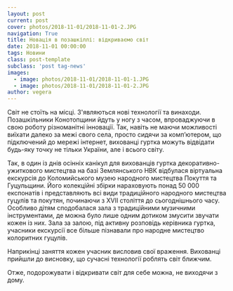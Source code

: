 ```yaml
---
layout: post
current: post
cover: photos/2018-11-01/2018-11-01-2.JPG
navigation: True
title: Новація в позашкіллі: відкриваємо світ
date: 2018-11-01 00:00:00
tags: Новини
class: post-template
subclass: 'post tag-news'
images:
  - image: photos/2018-11-01/2018-11-01-1.JPG
  - image: photos/2018-11-01/2018-11-01-2.JPG
author: vegera
---
```


Світ не стоїть на місці. З'являються нові технології та винаходи. Позашкільники Конотопщини йдуть у ногу з часом, впроваджуючи в свою роботу різноманітні інновації. Так, навіть не маючи можливості виїхати далеко за межі свого села, просто сидячи за комп’ютером, що підключений до мережі інтернет, вихованці гуртка можуть відвідати будь-яку точку не тільки України, але і всього світу.

Так, в один із днів осінніх канікул для вихованців гуртка декоративно-ужиткового мистецтва на базі Землянського НВК відбулася віртуальна екскурсія до Коломийського музею народного мистецтва Покуття та Гуцульщини. Його колекційні збірки нараховують понад 50 000 експонатів і представляють всі види традиційного народного мистецтва гуцулів та покутян, починаючи з ХVІІ століття до сьогоднішнього часу. Особливо дітям сподобалася зала з традиційними музичними інструментами, де можна було лише одним дотиком змусити звучати кожен із них. Зала за залою, під активну розповідь керівника гуртка, учасники екскурсії все більше пізнавали про народне мистецтво колоритних гуцулів.

Наприкінці заняття кожен учасник висловив свої враження. Вихованці прийшли до висновку, що сучасні технології роблять світ ближчим.

Отже, подорожувати і відкривати світ для себе можна, не виходячи з дому.
